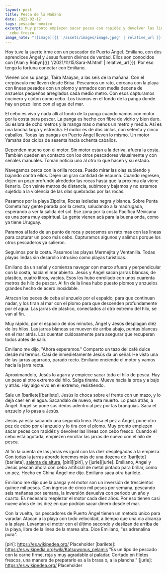 ```yaml
---
layout: post
title: Pesca de la Mañana
date: 2022-02-12
tags: pescador méxico
excerpt: Muy pronto empiezen sacar peces con rapidéz y devolver las lineas con
  cebo fresco.
image_note: "![image]({{ '/assets/images/image.jpeg' | relative_url }})"
---
```


Hoy tuve la suerte irme con un pescador de Puerto Ángel. Emiliano, con dos
aprendices Ángel y Jesus fueron divinos de verdad. Ellos son conocidos con
[Alan y Robyn]({{ '/2021/11/15/Sara-M.html' | relative_url }}). Por eso tengo
la fortuna conectar con Emiliano.

Vienen con su panga, Taira Maayan, a las seis de la mañana. Con el crepúsculo
me lleven desde Brisa.  Pescamos un rato, cercana con la playa con lineas
pesados con un plomo y armados con media decena de anzuelos pequeños arreglados
cada medio metro. Con esos capturamos cocinero y ojotón como
cebo. Los tiramos en el fondo de la panga donde hay un pozo lleno con el agua
del mar.

El cebo es vivo y nada allí al fondo de la panga cuando vamos con motor por
la costa para pescar. La panga es hecho con fibre de vidrio y bien duro.
Su eslora de ocho metros y la manga mas o menos un metro y media.
Así es una lancha larga y estrecha. El motor es de dos ciclos, con setenta y
cinco caballos. Todas las pangas en Puerto Ángel lleven lo mismo. Un motor
Yamaha dos ciclos de sesenta hacía ochenta caballos.

Dependen mucho con el motor. Sin motor estan a la deriva, afuera la costa.
También queden en contacto con los otros pescadores visualmente y con señales
manuales. Toman noticia uno al otro lo que hacen y su estado.

Navegamos cerca con la orilla rocosa. Puedo mirar las olas subiendo y bajando
contra ellos. Dejen un gran cantidad de espuma. Cuando regresen, dejen un pozo
profundo alrededor las rocas hasta que la proxima ola viene llenarlo.  Con
veinte metros de distancia, subimos y bajamos y no estamos sujetido a la
violencia de las olas quebradas por las rocas.

Pasamos por la playa Zipolite, Rocas isoladas negra y blanca. Sobre Punta
Cometa hay gente parada por la cresta, saludando a la madrugada, esperando
a ver la salida del sol. Ese zona por la costa Pacífica Méxicana es una zona
muy espiritual. La gente vienen acá para la buena onda, como ya tiene Uruguay.

Paramos al lado de un punto de roca y pescamos un rato mas con las lineas para
capturar un poco más cebo. Capturamos algunos y salimos porque los otros
pescaderos ya salieron.

Seguimos por la costa. Pasamos las playas Mermejita y Ventanilla. Todas playas
lindas sin desarollo intrusivo como playas turisticas.

Emiliano da un señal y comienza navegar con marco afuera y perpendicular con
la costa, hacía el mar abierto. Jesús y Ángel sacan jarras blancas, de
plastico, cuatro litros, vacíos. Esos los hubo enrollado con unos cuarenta
metros de hilo de pescar. Al fin de la linea hubo puesto plomos y anzuelos
grandes hecho de acero inoxidable.

Atracan los peces de ceba al anzuelo por el espaldo, para que continuan nadar,
y los tiran al mar con el plomo para que descenden profundamente por el
agua. Las jarras de plastico, conectados al otro extremo del hilo, se van
al fin.

Muy rápido, por el espacio de dos minutos, Ángel y Jesús desplagan diéz de
los hilos. Las jarras blancas se mueven de arriba abajo, puntas blancas
en el mar atrás. Los cuentan cuidosamente para asegurar que recuperan todos
antes de salir.

Emiliano me dijo, "Ahora esperamos." Comparto un tazo del café dulce desde mi
termos. Casi de inmedietamente Jesús da un señal. He visto una de las jarras
agarrado, parado recto. Emiliano enciende el motor y vamos hacia la jarra recta.

Aproximandolo, Jesús lo agarra y empiece sacar todo el hilo de pesca. Hay un
peso al otro extremo del hilo. Salga tirante. Mueve hacia la proa y a bajo y
atrás. Hay algo vivo en el extremo, resistiendo.

Sale un [barilete][barilete]. Jesús lo choca sobre el frente con un mazo, y
lo deja caer en el agua. Sacandalo de nuevo, esta muerto. Lo pasa atrás, a
Ángel. Ángel se pone sus dedos adentro al pez por las branquias. Saca el
anzuelo y lo pasa a Jesús.

Jesús ya esta sacando una segunda linea. Pasa el pez a Ángel, pone otro pez
de cebo por el anzuelo y lo tira con el plomo. Muy pronto empiezen
sacar peces con rapidéz y devolver las lineas con cebo fresco.
Cuando el cebo está agotada, empiezen enrollar las jarras de nuevo con el
hilo de pesca.

Al fin la cuenta de las jarras es iguál con las diez desplegadas a la empieza.
Con todas la jarras abordo tenemos más de una dozena de
[barilete][barilete],
[salema de altura][salema],
[piríl][piri],
y [jurle][jurle].
Emiliano, Ángel y Jesús pescan ahora con cebo artificiál de metal pintado para
brillar, como un pez.
Hecho en China Ángel me dijo. Emiliano saca otra barilete.

Emiliano me dijo que la panga y el motor son un inversión de trescientos quince
mil pesos. Con ingreso de cinco mil pesos por semana, pescando seis mañanas
por semana, la inversión devuelva con periodo un año y cuarto. Es necesario
reeplezar el motor cada diez años. Por eso tienen casi nueve años de los diez
en que podrían sacar dinero desde el mar.

Con la vuelta, los pescadores de Puerto Ángel tienen un metodo único para
varadar. Atacan a la playa con todo velocidad, a tiempo que una ola alcanza
a la playa. Levantan el motor con el último secondo y deslizan de arriba de
la playa, libre de la linea de la marea alta. Dice Emiliano, "es adrenalina pura".

[salema]: https://es.wikipedia.org/wiki/Sarpa_salpa
  "Es un tipo de pescado con la carne firme, roja y muy agradable al paladar. Cortado en filetes frescos, una manera de prepararlo es a la brasa o, a la plancha."
[piri]: https://es.wikipedea.org/ Placeholder
[barilete]: https://es.wikipedia.org/wiki/Katsuwonus_pelamis
  "Es un tipo de pescado con la carne firme, roja y muy agradable al paladar. Cortado en filetes frescos, una manera de prepararlo es a la brasa o, a la plancha."
[jurle]: https://es.wikipedea.org/ Placeholder

